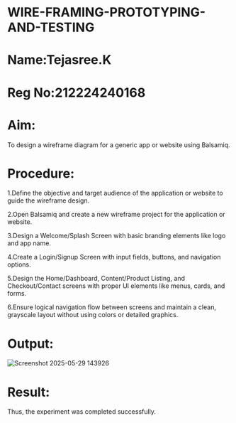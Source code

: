# WIRE-FRAMING-PROTOTYPING-AND-TESTING
# Name:Tejasree.K
# Reg No:212224240168

# Aim:
   To design a wireframe diagram for a generic app or website using Balsamiq.

# Procedure:

1.Define the objective and target audience of the application or website to guide the wireframe design.

2.Open Balsamiq and create a new wireframe project for the application or website.

3.Design a Welcome/Splash Screen with basic branding elements like logo and app name.

4.Create a Login/Signup Screen with input fields, buttons, and navigation options.

5.Design the Home/Dashboard, Content/Product Listing, and Checkout/Contact screens with proper UI
elements like menus, cards, and forms.

6.Ensure logical navigation flow between screens and maintain a clean, grayscale layout without using colors
or detailed graphics.

# Output:


![Screenshot 2025-05-29 143926](https://github.com/user-attachments/assets/373ddf63-da44-485c-a348-9639aade0604)


# Result:

Thus, the experiment was completed successfully.


   
